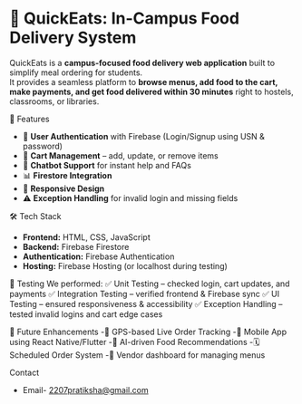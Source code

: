 # 🍴 QuickEats: In-Campus Food Delivery System

QuickEats is a **campus-focused food delivery web application** built to simplify meal ordering for students.  
It provides a seamless platform to **browse menus, add food to the cart, make payments, and get food delivered within 30 minutes** right to hostels, classrooms, or libraries.

🚀 Features
- 🔐 **User Authentication** with Firebase (Login/Signup using USN & password)
- 🛒 **Cart Management** – add, update, or remove items
- 🤖 **Chatbot Support** for instant help and FAQs
- 📊 **Firestore Integration** 
- 📱 **Responsive Design** 
- ⚠️ **Exception Handling** for invalid login and missing fields

🛠️ Tech Stack
- **Frontend:** HTML, CSS, JavaScript  
- **Backend:** Firebase Firestore 
- **Authentication:** Firebase Authentication  
- **Hosting:** Firebase Hosting (or localhost during testing)

🧪 Testing
We performed:
✅ Unit Testing – checked login, cart updates, and payments
✅ Integration Testing – verified frontend & Firebase sync
✅ UI Testing – ensured responsiveness & accessibility
✅ Exception Handling – tested invalid logins and cart edge cases

🎯 Future Enhancements
-📍 GPS-based Live Order Tracking
-📱 Mobile App using React Native/Flutter
-🧠 AI-driven Food Recommendations
-🗓️ Scheduled Order System
-🍔 Vendor dashboard for managing menus

Contact
- Email- 2207pratiksha@gmail.com
